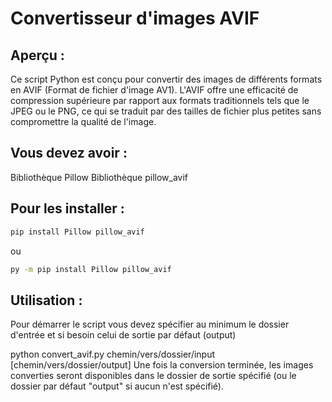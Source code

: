 # Convertisseur d'images AVIF

## Aperçu :

Ce script Python est conçu pour convertir des images de différents formats en AVIF (Format de fichier d'image AV1). L'AVIF offre une efficacité de compression supérieure par rapport aux formats traditionnels tels que le JPEG ou le PNG, ce qui se traduit par des tailles de fichier plus petites sans compromettre la qualité de l'image.

## Vous devez avoir :

Bibliothèque Pillow
Bibliothèque pillow_avif

## Pour les installer :

```bash
pip install Pillow pillow_avif
```
ou
```bash
py -m pip install Pillow pillow_avif
```

## Utilisation :

Pour démarrer le script vous devez spécifier au minimum le dossier d'entrée et si besoin celui de sortie par défaut (output)

python convert_avif.py chemin/vers/dossier/input [chemin/vers/dossier/output]
Une fois la conversion terminée, les images converties seront disponibles dans le dossier de sortie spécifié (ou le dossier par défaut "output" si aucun n'est spécifié).